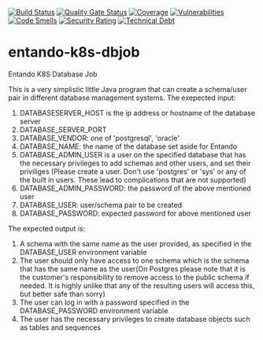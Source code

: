 [![Build Status](https://img.shields.io/endpoint?url=https%3A%2F%2Fstatusbadge-jx.apps.serv.run%2Fentando-k8s%2Fentando-k8s-dbjob)](https://github.com/entando-k8s/devops-results/tree/logs/jenkins-x/logs/entando-k8s/entando-k8s-dbjob/master)
[![Quality Gate Status](https://sonarcloud.io/api/project_badges/measure?project=entando-k8s_entando-k8s-dbjob&metric=alert_status)](https://sonarcloud.io/dashboard?id=entando-k8s_entando-k8s-dbjob)
[![Coverage](https://sonarcloud.io/api/project_badges/measure?project=entando-k8s_entando-k8s-dbjob&metric=coverage)](https://entando-k8s.github.io/devops-results/entando-k8s-dbjob/master/jacoco/index.html)
[![Vulnerabilities](https://sonarcloud.io/api/project_badges/measure?project=entando-k8s_entando-k8s-dbjob&metric=vulnerabilities)](https://entando-k8s.github.io/devops-results/entando-k8s-dbjob/master/dependency-check-report.html)
[![Code Smells](https://sonarcloud.io/api/project_badges/measure?project=entando-k8s_entando-k8s-dbjob&metric=code_smells)](https://sonarcloud.io/dashboard?id=entando-k8s_entando-k8s-dbjob)
[![Security Rating](https://sonarcloud.io/api/project_badges/measure?project=entando-k8s_entando-k8s-dbjob&metric=security_rating)](https://sonarcloud.io/dashboard?id=entando-k8s_entando-k8s-dbjob)
[![Technical Debt](https://sonarcloud.io/api/project_badges/measure?project=entando-k8s_entando-k8s-dbjob&metric=sqale_index)](https://sonarcloud.io/dashboard?id=entando-k8s_entando-k8s-dbjob)

# entando-k8s-dbjob
Entando K8S Database Job



This is a very simplistic little Java program that can create a schema/user pair in different database management systems.
The exepected input:
1. DATABASESERVER_HOST is the ip address or hostname of the database server
2. DATABASE_SERVER_PORT
3. DATABASE_VENDOR: one of 'postgresql', 'oracle'
4. DATABASE_NAME: the name of the database set aside for Entando
5. DATABASE_ADMIN_USER is a user on the specified database that has the necessary privileges to add schemas and other users, and set their priviliges
  (Please create a user. Don't use 'postgres' or 'sys' or any of the built in users. These lead to complications that are not supported)
6. DATABASE_ADMIN_PASSWORD: the password of the above mentioned user
7. DATABASE_USER: user/schema pair to be created
8. DATABASE_PASSWORD: expected password for above mentioned user

The expected output is:
1. A schema with the same name as the user provided, as specified in the DATABASE_USER environment variable
2. The user should only have access to one schema which is the schema that has the same name as the user(On Postgres please note that it is the customer's responsibility to remove access to the public schema if needed. It is highly unlike that any of the resulting users will access this, but better safe than sorry)
3. The user can log in with a password specified in the DATABASE_PASSWORD environment variable
4. The user has the necessary privileges to create database objects such as tables and sequences

